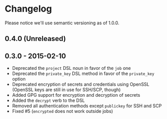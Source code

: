 # Changelog

Please notice we'll use semantic versioning as of 1.0.0.

## 0.4.0 (Unreleased)

## 0.3.0 - 2015-02-10

* Deprecated the `project` DSL noun in favor of the `job` one
* Deprecated the `private_key` DSL method in favor of the `private_key` option
* Deprecated encryption of secrets and credentials using OpenSSL (OpenSSL keys
  are still in use for SSH/SCP, though)
* Added GPG support for encryption and decryption of secrets
* Added the `decrypt` verb to the DSL
* Removed all authentication methods except `publickey` for SSH and SCP
* Fixed #5 (`encrypted` does not work outside jobs)
